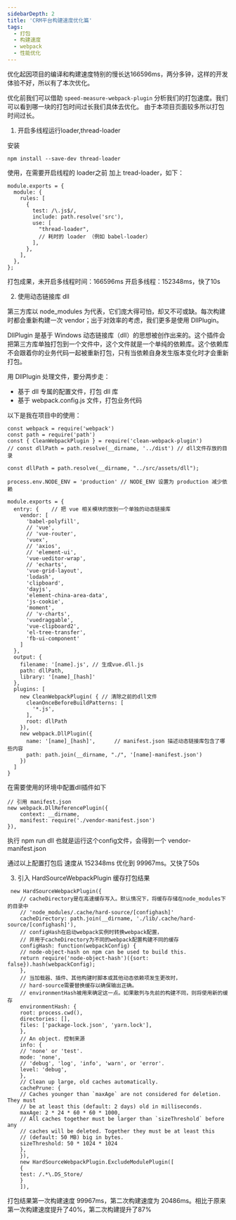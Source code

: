 ```yaml
---
sidebarDepth: 2
title: 'CRM平台构建速度优化篇'
tags: 
  - 打包
  - 构建速度
  - webpack
  - 性能优化
---
```


优化起因项目的编译和构建速度特别的慢长达166596ms，两分多钟，这样的开发体验不好，所以有了本次优化。

优化前我们可以借助 `speed-measure-webpack-plugin` 分析我们的打包速度。我们可以看到哪一块的打包时间过长我们具体去优化。 由于本项目页面较多所以打包时间过长。

1. 开启多线程运行loader,thread-loader

安装
```
npm install --save-dev thread-loader
```

使用，在需要开启线程的 loader之前 加上 tread-loader，如下：
```
module.exports = {
  module: {
    rules: [
      {
        test: /\.js$/,
        include: path.resolve('src'),
        use: [
          "thread-loader",
          // 耗时的 loader （例如 babel-loader）
        ],
      },
    ],
  },
};
```
打包成果，未开启多线程时间：166596ms 开启多线程：152348ms，快了10s

2. 使用动态链接库 dll

第三方库以 node_modules 为代表，它们庞大得可怕，却又不可或缺。每次构建时都会重新构建一次 vendor；出于对效率的考虑，我们更多是使用 DllPlugin。

DllPlugin 是基于 Windows 动态链接库（dll）的思想被创作出来的。这个插件会把第三方库单独打包到一个文件中，这个文件就是一个单纯的依赖库。这个依赖库不会跟着你的业务代码一起被重新打包，只有当依赖自身发生版本变化时才会重新打包。

用 DllPlugin 处理文件，要分两步走：

* 基于 dll 专属的配置文件，打包 dll 库
* 基于 webpack.config.js 文件，打包业务代码

以下是我在项目中的使用：
```
const webpack = require('webpack')
const path = require('path')
const { CleanWebpackPlugin } = require('clean-webpack-plugin')
// const dllPath = path.resolve(__dirname, '../dist') // dll文件存放的目录

const dllPath = path.resolve(__dirname, "../src/assets/dll");

process.env.NODE_ENV = 'production' // NODE_ENV 设置为 production 减少依赖

module.exports = {
  entry: {    // 把 vue 相关模块的放到一个单独的动态链接库
    vendor: [
      'babel-polyfill',
      // 'vue',
      // 'vue-router',
      'vuex',
      // 'axios',
      // 'element-ui',
      'vue-ueditor-wrap',
      // 'echarts',
      'vue-grid-layout',
      'lodash',
      'clipboard',
      'dayjs',
      'element-china-area-data',
      'js-cookie',
      'moment',
      // 'v-charts',
      'vuedraggable',
      'vue-clipboard2',
      'el-tree-transfer',
      'fb-ui-component'
    ]
  },
  output: {
    filename: '[name].js', // 生成vue.dll.js
    path: dllPath,
    library: '[name]_[hash]'
  },
  plugins: [    
    new CleanWebpackPlugin( { // 清除之前的dll文件
      cleanOnceBeforeBuildPatterns: [
        '*.js',
      ],
      root: dllPath
    }),
    new webpack.DllPlugin({
      name: '[name]_[hash]',      // manifest.json 描述动态链接库包含了哪些内容
      path: path.join(__dirname, "./", '[name]-manifest.json')
    })
  ]
}

```
在需要使用的环境中配置dll插件如下
```
// 引用 manifest.json
new webpack.DllReferencePlugin({
    context: __dirname,
    manifest: require('./vendor-manifest.json')
}),       
```

执行 npm run dll 也就是运行这个config文件，会得到一个 vendor-manifest.json

通过以上配置打包后 速度从 152348ms 优化到 99967ms。又快了50s

3. 引入 HardSourceWebpackPlugin 缓存打包结果

```
 new HardSourceWebpackPlugin({
    // cacheDirectory是在高速缓存写入。默认情况下，将缓存存储在node_modules下的目录中
    // 'node_modules/.cache/hard-source/[confighash]'
    cacheDirectory: path.join(__dirname, './lib/.cache/hard-source/[confighash]'),
    // configHash在启动webpack实例时转换webpack配置，
    // 并用于cacheDirectory为不同的webpack配置构建不同的缓存
    configHash: function(webpackConfig) {
    // node-object-hash on npm can be used to build this.
    return require('node-object-hash')({sort: false}).hash(webpackConfig);
    },
    // 当加载器、插件、其他构建时脚本或其他动态依赖项发生更改时，
    // hard-source需要替换缓存以确保输出正确。
    // environmentHash被用来确定这一点。如果散列与先前的构建不同，则将使用新的缓存
    environmentHash: {
    root: process.cwd(),
    directories: [],
    files: ['package-lock.json', 'yarn.lock'],
    },
    // An object. 控制来源
    info: {
    // 'none' or 'test'.
    mode: 'none',
    // 'debug', 'log', 'info', 'warn', or 'error'.
    level: 'debug',
    },
    // Clean up large, old caches automatically.
    cachePrune: {
    // Caches younger than `maxAge` are not considered for deletion. They must
    // be at least this (default: 2 days) old in milliseconds.
    maxAge: 2 * 24 * 60 * 60 * 1000,
    // All caches together must be larger than `sizeThreshold` before any
    // caches will be deleted. Together they must be at least this
    // (default: 50 MB) big in bytes.
    sizeThreshold: 50 * 1024 * 1024
    },
    }),
    new HardSourceWebpackPlugin.ExcludeModulePlugin([
    {
    test: /.*\.DS_Store/
    }
    ]),
```
打包结果第一次构建速度 99967ms，第二次构建速度为 20486ms。相比于原来第一次构建速度提升了40%，第二次构建提升了87%














